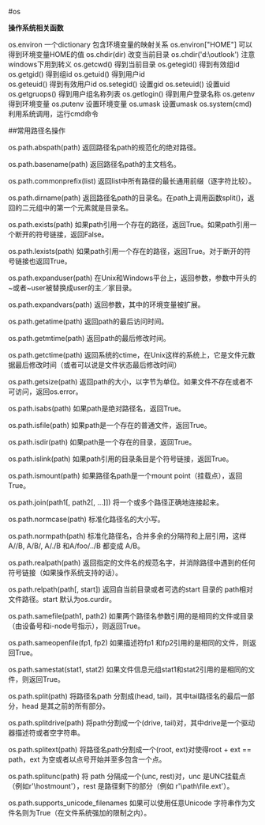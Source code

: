 #os

**操作系统相关函数**

os.environ 
    一个dictionary 包含环境变量的映射关系 os.environ["HOME"] 可以得到环境变量HOME的值 
os.chdir(dir) 
    改变当前目录 os.chdir('d:\\outlook') 注意windows下用到转义 
os.getcwd() 
    得到当前目录 
os.getegid() 
    得到有效组id  os.getgid() 得到组id 
os.getuid() 
    得到用户id  
os.geteuid() 
	得到有效用户id 
os.setegid() 
    设置gid
os.seteuid()
    设置uid
os.getgruops() 
    得到用户组名称列表 
os.getlogin() 
    得到用户登录名称 
os.getenv 
    得到环境变量 
os.putenv 
    设置环境变量 
os.umask 
    设置umask 
os.system(cmd) 
    利用系统调用，运行cmd命令 

##常用路径名操作

os.path.abspath(path)
    返回路径名path的规范化的绝对路径。

os.path.basename(path)
    返回路径名path的主文档名。

os.path.commonprefix(list)
    返回list中所有路径的最长通用前缀（逐字符比较）。

os.path.dirname(path)
    返回路径名path的目录名。在path上调用函数split()，返回的二元组中的第一个元素就是目录名。

os.path.exists(path)
    如果path引用一个存在的路径，返回True。如果path引用一个断开的符号链接，返回False。

os.path.lexists(path)
    如果path引用一个存在的路径，返回True。对于断开的符号链接也返回True。

os.path.expanduser(path)
    在Unix和Windows平台上，返回参数，参数中开头的~或者~user被替换成user的主／家目录。

os.path.expandvars(path)
    返回参数，其中的环境变量被扩展。

os.path.getatime(path)
    返回path的最后访问时间。

os.path.getmtime(path)
    返回path的最后修改时间。

os.path.getctime(path)
    返回系统的ctime，在Unix这样的系统上，它是文件元数据最后修改时间（或者可以说是文件状态最后修改时间）

os.path.getsize(path)
    返回path的大小，以字节为单位。如果文件不存在或者不可访问，返回os.error。

os.path.isabs(path)
    如果path是绝对路径名，返回True。

os.path.isfile(path)
    如果path是一个存在的普通文件，返回True。

os.path.isdir(path)
    如果path是一个存在的目录，返回True。

os.path.islink(path)
    如果path引用的目录条目是个符号链接，返回True。

os.path.ismount(path)
    如果路径名path是一个mount point（挂载点），返回True。

os.path.join(path1[, path2[, ...]])
    将一个或多个路径正确地连接起来。

os.path.normcase(path)
    标准化路径名的大小写。

os.path.normpath(path)
    标准化路径名，合并多余的分隔符和上层引用，这样A//B, A/B/, A/./B 和A/foo/../B 都变成 A/B。

os.path.realpath(path)
    返回指定的文件名的规范名字，并消除路径中遇到的任何符号链接（如果操作系统支持的话）。

os.path.relpath(path[, start])
    返回自当前目录或者可选的start 目录的 path相对文件路径。start 默认为os.curdir。

os.path.samefile(path1, path2)
    如果两个路径名参数引用的是相同的文件或目录（由设备号和i-node号指示），则返回True。

os.path.sameopenfile(fp1, fp2)
    如果描述符fp1 和fp2引用的是相同的文件，则返回True。

os.path.samestat(stat1, stat2)
    如果文件信息元组stat1和stat2引用的是相同的文件，则返回True。

os.path.split(path)
    将路径名path 分割成(head, tail)，其中tail路径名的最后一部分，head 是其之前的所有部分。

os.path.splitdrive(path)
    将path分割成一个(drive, tail)对，其中drive是一个驱动器描述符或者空字符串。

os.path.splitext(path)
    将路径名path分割成一个(root, ext)对使得root + ext == path，ext 为空或者以点号开始并至多包含一个点。

os.path.splitunc(path)
    将 path 分隔成一个(unc, rest)对，unc 是UNC挂载点（例如r'\\hostmount'），rest 是路径剩下的部分（例如 r'\path\file.ext'）。

os.path.supports_unicode_filenames
    如果可以使用任意Unicode 字符串作为文件名则为True（在文件系统强加的限制之内）。
